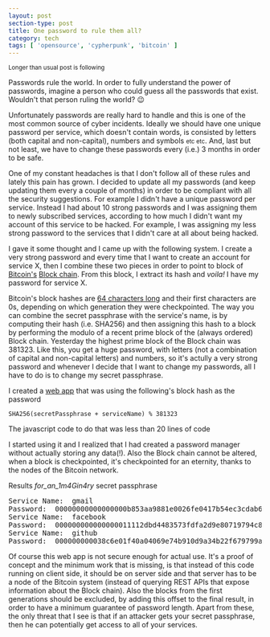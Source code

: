 ```yaml
---
layout: post
section-type: post
title: One password to rule them all?
category: tech
tags: [ 'opensource', 'cypherpunk', 'bitcoin' ]
---
```

<small>Longer than usual post is following</small>

Passwords rule the world. In order to fully understand the power of passwords, imagine
a person who could guess all the passwords that exist. Wouldn't that person ruling the world? 😉

Unfortunately passwords are really hard to handle and this is one of the most common
source of cyber incidents. Ideally we should have one unique password per service,
which doesn't contain words, is consisted by letters (both capital and non-capital), numbers and symbols <small>etc etc</small>. And, last but not least, we have to change these passwords every (i.e.) 3 months in order to be safe.

One of my constant headaches is that I don't follow all of these rules and lately this pain
has grown. I decided to update all my passwords (and keep updating them every a couple of months) in order to be compliant with all the security suggestions.
For example I didn't have a unique password per service. Instead I had about 10 strong
passwords and I was assigning them to newly subscribed services, according to how
much I didn't want my account of this service to be hacked. For example, I was assigning my
less strong password to the services that I didn't care at all about being hacked.

I gave it some thought and I came up with the following system. I create a very strong password and every time that I want to create an account for service X, then I combine
these two pieces in order to point to block of <a href="https://en.wikipedia.org/wiki/Bitcoin" target="_blank">Bitcoin's</a> <a href="https://en.wikipedia.org/wiki/Block_chain_(database)" target="_blank">Block chain</a>. From this block, I extract its hash and *voila!* I have my password for service X.

Bitcoin's block hashes are <a href="https://xkcd.com/936/" target="_blank">64 characters long</a> and their first characters are 0s, depending on which generation they were checkpointed. The way you can combine the secret passphrase with the service's name, is by computing their hash (i.e. SHA256) and then assigning this hash to a block by performing the modulo of a recent prime block of the (always ordered) Block chain. Yesterday the highest prime block of the Block chain was 381323. Like this, you get a huge password, with letters (not a combination of capital and non-capital letters) and numbers,
so it's actully a very strong password and whenever I decide that I want to change my passwords, all I have to do is to change my secret passphrase.

I created a <a href="https://panossakkos.github.io/one-passwords/" target="_blank">web app</a> that was using the following's block hash as the password

````
SHA256(secretPassphrase + serviceName) % 381323
````

The javascript code to do that was less than 20 lines of code

<script src="https://gist.github.com/PanosSakkos/363e2fbc98e0fd4eafd3.js"></script>

I started using it and I realized that I had created a password manager without actually storing any data(!). Also the Block chain cannot be altered, when a block is checkpointed, it's checkpointed for an eternity, thanks to the nodes of the Bitcoin network.

Results *for_an_1m4Gin4ry* secret passphrase

<pre style="text-align: left">
Service Name:  gmail
Password:  00000000000000000b853aa9881e0026fe0417b54ec3cdab639ce3e7ab1713cf
Service Name:  facebook
Password:  000000000000000011112dbd4483573fdfa2d9e80719794c8e2d7e273cc729f2
Service Name:  github
Password:  000000000038c6e01f40a04069e74b910d9a34b22f679799a6657f9dd49b46f2
</pre>

Of course this web app is not secure enough for actual use. It's a proof of concept and the minimum work that is missing, is that instead of this code running on client side, it should be on server side and that server has to be a node of the Bitcoin system (instead of querying REST APIs that expose information about the Block chain). Also the blocks from the first generations should be excluded, by adding this offset to the final result, in order to have a minimum guarantee of password length. Apart from these, the only threat that I see is that if an attacker gets your secret passphrase, then he can potentially get access to all of your services.
